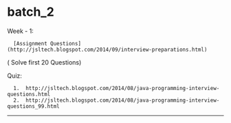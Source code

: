 # batch_2

Week - 1:

      [Assignment Questions](http://jsltech.blogspot.com/2014/09/interview-preparations.html) 
( Solve first 20 Questions)

Quiz:

      1.  http://jsltech.blogspot.com/2014/08/java-programming-interview-questions.html
      2.  http://jsltech.blogspot.com/2014/08/java-programming-interview-questions_99.html
      
-------------------------------------------------------------------------------------------------------------------------------------------
